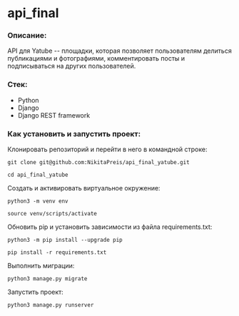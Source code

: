 # api_final

### Описание:

API для Yatube -- площадки, которая позволяет пользователям делиться публикациями и фотографиями, комментировать посты и подписываться на других пользователей.

### Стек:
* Python
* Django
* Django REST framework

### Как установить и запустить проект:

Клонировать репозиторий и перейти в него в командной строке:

```
git clone git@github.com:NikitaPreis/api_final_yatube.git
```

```
cd api_final_yatube
```

Cоздать и активировать виртуальное окружение:

```
python3 -m venv env
```

```
source venv/scripts/activate
```

Обновить pip и установить зависимости из файла requirements.txt:

```
python3 -m pip install --upgrade pip
```

```
pip install -r requirements.txt
```

Выполнить миграции:

```
python3 manage.py migrate
```

Запустить проект:

```
python3 manage.py runserver
```
